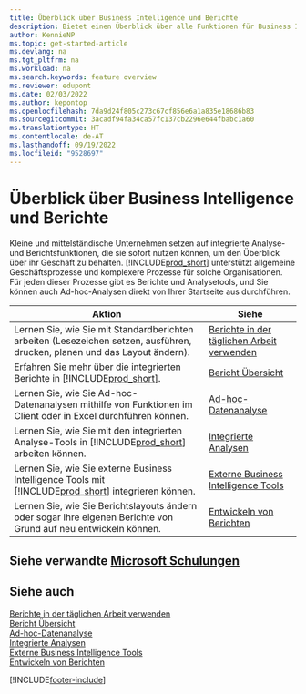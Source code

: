 ```yaml
---
title: Überblick über Business Intelligence und Berichte
description: Bietet einen Überblick über alle Funktionen für Business Intelligence und Reporting, die in Business Central unterstützt werden.
author: KennieNP
ms.topic: get-started-article
ms.devlang: na
ms.tgt_pltfrm: na
ms.workload: na
ms.search.keywords: feature overview
ms.reviewer: edupont
ms.date: 02/03/2022
ms.author: kepontop
ms.openlocfilehash: 7da9d24f805c273c67cf856e6a1a835e18686b83
ms.sourcegitcommit: 3acadf94fa34ca57fc137cb2296e644fbabc1a60
ms.translationtype: HT
ms.contentlocale: de-AT
ms.lasthandoff: 09/19/2022
ms.locfileid: "9528697"
---
```

# <a name="business-intelligence-and-reporting-overview"></a>Überblick über Business Intelligence und Berichte

Kleine und mittelständische Unternehmen setzen auf integrierte Analyse- und Berichtsfunktionen, die sie sofort nutzen können, um den Überblick über ihr Geschäft zu behalten. [!INCLUDE[prod_short](includes/prod_short.md)] unterstützt allgemeine Geschäftsprozesse und komplexere Prozesse für solche Organisationen. Für jeden dieser Prozesse gibt es Berichte und Analysetools, und Sie können auch Ad-hoc-Analysen direkt von Ihrer Startseite aus durchführen.  

| Aktion | Siehe |
| --- | --- |
| Lernen Sie, wie Sie mit Standardberichten arbeiten (Lesezeichen setzen, ausführen, drucken, planen und das Layout ändern). | [Berichte in der täglichen Arbeit verwenden](reports-use-reports.md) |
| Erfahren Sie mehr über die integrierten Berichte in [!INCLUDE[prod_short](includes/prod_short.md)]. |[Bericht Übersicht](reports-available-reports.md)|
| Lernen Sie, wie Sie Ad-hoc-Datenanalysen mithilfe von Funktionen im Client oder in Excel durchführen können. | [Ad-hoc-Datenanalyse](reports-adhoc-analysis.md) |
| Lernen Sie, wie Sie mit den integrierten Analyse-Tools in [!INCLUDE[prod_short](includes/prod_short.md)] arbeiten können.| [Integrierte Analysen](reports-built-in-analytics.md) |
| Lernen Sie, wie Sie externe Business Intelligence Tools mit [!INCLUDE[prod_short](includes/prod_short.md)] integrieren können.| [Externe Business Intelligence Tools](reports-external-analysis.md) |
|Lernen Sie, wie Sie Berichtslayouts ändern oder sogar Ihre eigenen Berichte von Grund auf neu entwickeln können. |[Entwickeln von Berichten](reports-develop-reports.md)|

## <a name="see-related-microsoft-training"></a>Siehe verwandte [Microsoft Schulungen](/training/paths/setup-reporting-dynamics-365-business-central/)

## <a name="see-also"></a>Siehe auch 

[Berichte in der täglichen Arbeit verwenden](reports-use-reports.md)  
[Bericht Übersicht](reports-available-reports.md)  
[Ad-hoc-Datenanalyse](reports-adhoc-analysis.md)  
[Integrierte Analysen](reports-built-in-analytics.md)  
[Externe Business Intelligence Tools](reports-external-analysis.md)  
[Entwickeln von Berichten](reports-develop-reports.md)  


[!INCLUDE[footer-include](includes/footer-banner.md)]
